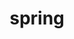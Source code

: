 ---
layout: category
title: spring
permalink: /spring/
pagination: 
  enabled: true
  category: spring
  permalink: /:num/
---